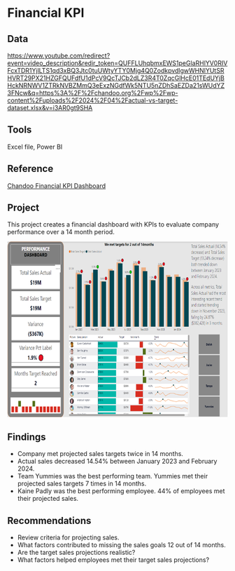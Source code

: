 # Financial KPI

## Data
https://www.youtube.com/redirect?event=video_description&redir_token=QUFFLUhqbmxEWS1peGlaRHlYV0RIVFcxTDR1YjlLTS1qd3xBQ3Jtc0tuUWtyYTY0Mjg4Q0ZodkpvdlgwWHNlYUtSRHVRT29PX21HZGFQUFdfU1dPcV9QcTJCb2dLZ3R4T0ZqcGlHcE01TEdUYjBHckNRNWV1ZTRkNVBZMmQ3eExzNGdfWk5NTU5nZDhSaEZDa21sWUdYZ3FNcw&q=https%3A%2F%2Fchandoo.org%2Fwp%2Fwp-content%2Fuploads%2F2024%2F04%2Factual-vs-target-dataset.xlsx&v=i3AR0gt9SHA

## Tools
Excel file, Power BI

## Reference
[Chandoo Financial KPI Dashboard](https://www.youtube.com/watch?v=i3AR0gt9SHA)

## Project
This project creates a financial dashboard with KPIs to evaluate company performance over a 14 month period.

<img src = "https://github.com/Sarah269/supreme-fiesta/blob/main/Financial%20KPI/Financial%20KPI.png" height=400 />

## Findings
* Company met projected sales targets twice in 14 months.
* Actual sales decreased 14.54% between January 2023 and February 2024.
* Team Yummies was the best performing team.  Yummies met their projected sales targets 7 times in 14 months.
* Kaine Padly was the best performing employee.  44% of employees met their projected sales.

## Recommendations
* Review criteria for projecting sales.  
* What factors contributed to missing the sales goals 12 out of 14 months.  
* Are the target sales projections realistic?
* What factors helped employees met their target sales projections?

